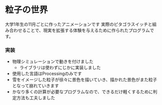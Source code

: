# 粒子の世界
大学1年生の11月ごとに作ったアニメーションです
実際のピタゴラスイッチと組み合わせることで、現実を拡張する体験を与えるために作られたプログラムです。
### 実装
- 物理シミュレーションで動きを付けました
    - ライブラリは使わずにじかに実装しました
- 使用した言語はProcessingのみです
- 雪をイメージした粒子が徐々に景色を描いていき、描かれた景色がまた粒子となって崩れていきます
- かなり多くの計算が必要なプログラムなので、できるだけ軽くするために判定方法も工夫しました

